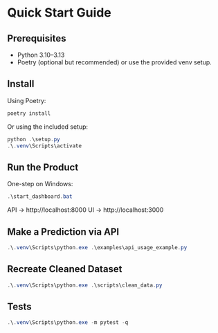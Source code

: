 # Quick Start Guide

## Prerequisites
- Python 3.10–3.13
- Poetry (optional but recommended) or use the provided venv setup.

## Install
Using Poetry:
```powershell
poetry install
```

Or using the included setup:
```powershell
python .\setup.py
.\.venv\Scripts\activate
```

## Run the Product
One-step on Windows:
```powershell
.\start_dashboard.bat
```
API → http://localhost:8000
UI  → http://localhost:3000

## Make a Prediction via API
```powershell
.\.venv\Scripts\python.exe .\examples\api_usage_example.py
```

## Recreate Cleaned Dataset
```powershell
.\.venv\Scripts\python.exe .\scripts\clean_data.py
```

## Tests
```powershell
.\.venv\Scripts\python.exe -m pytest -q
```
